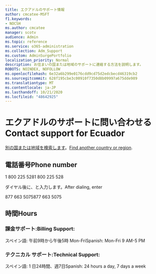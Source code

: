 ```yaml
---
title: エクアドルのサポート情報
author: cmcatee-MSFT
f1.keywords:
- NOCSH
ms.author: cmcatee
manager: scotv
audience: Admin
ms.topic: reference
ms.service: o365-administration
ms.collection: Adm_Support
ms.custom: AdminSurgePortfolio
localization_priority: Normal
description: お住まいの国または地域のサポートに連絡する方法を説明します。
ROBOTS: NOINDEX, NOFOLLOW
ms.openlocfilehash: 6e32a6b299e0176cdd9cd75d2edcbecd46319cb2
ms.sourcegitcommit: 628f195cbe3c00910f7350d8b09997a675dde989
ms.translationtype: MT
ms.contentlocale: ja-JP
ms.lasthandoff: 10/21/2020
ms.locfileid: "48642925"
---
```

# <a name="contact-support-for-ecuador"></a><span data-ttu-id="26079-103">エクアドルのサポートに問い合わせる</span><span class="sxs-lookup"><span data-stu-id="26079-103">Contact support for Ecuador</span></span>

<span data-ttu-id="26079-104">[別の国または地域を検索します](../contact-support-for-business-products.md)。</span><span class="sxs-lookup"><span data-stu-id="26079-104">[Find another country or region](../contact-support-for-business-products.md).</span></span>

## <a name="phone-number"></a><span data-ttu-id="26079-105">電話番号</span><span class="sxs-lookup"><span data-stu-id="26079-105">Phone number</span></span>
<span data-ttu-id="26079-106">1 800 225 528</span><span class="sxs-lookup"><span data-stu-id="26079-106">1 800 225 528</span></span>

<span data-ttu-id="26079-107">ダイヤル後に、と入力します。</span><span class="sxs-lookup"><span data-stu-id="26079-107">After dialing, enter</span></span>

<span data-ttu-id="26079-108">877 663 5075</span><span class="sxs-lookup"><span data-stu-id="26079-108">877 663 5075</span></span>

## <a name="hours"></a><span data-ttu-id="26079-109">時間</span><span class="sxs-lookup"><span data-stu-id="26079-109">Hours</span></span>
### <a name="billing-support"></a><span data-ttu-id="26079-110">課金サポート:</span><span class="sxs-lookup"><span data-stu-id="26079-110">Billing Support:</span></span>

<span data-ttu-id="26079-111">スペイン語: 午前9時から午後5時 Mon-Fri</span><span class="sxs-lookup"><span data-stu-id="26079-111">Spanish: Mon-Fri 9 AM-5 PM</span></span>

### <a name="technical-support"></a><span data-ttu-id="26079-112">テクニカル サポート:</span><span class="sxs-lookup"><span data-stu-id="26079-112">Technical Support:</span></span>

<span data-ttu-id="26079-113">スペイン語: 1 日24時間、週7日</span><span class="sxs-lookup"><span data-stu-id="26079-113">Spanish: 24 hours a day, 7 days a week</span></span>
